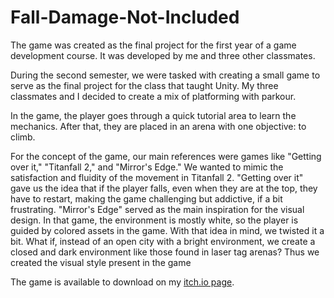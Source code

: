 # Fall-Damage-Not-Included
The game was created as the final project for the first year of a game development course. It was developed by me and three other classmates.

During the second semester, we were tasked with creating a small game to serve as the final project for the class that taught Unity. My three classmates and I decided to create a mix of platforming with parkour.

In the game, the player goes through a quick tutorial area to learn the mechanics. After that, they are placed in an arena with one objective: to climb.

For the concept of the game, our main references were games like "Getting over it," "Titanfall 2," and "Mirror's Edge." 
We wanted to mimic the satisfaction and fluidity of the movement in Titanfall 2. 
"Getting over it" gave us the idea that if the player falls, even when they are at the top, they have to restart, making the game challenging but addictive, if a bit frustrating. 
"Mirror's Edge" served as the main inspiration for the visual design. In that game, the environment is mostly white, so the player is guided by colored assets in the game. With that idea in mind, we twisted it a bit. What if, instead of an open city with a bright environment, we create a closed and dark environment like those found in laser tag arenas? Thus we created the visual style present in the game

The game is available to download on my [itch.io page](https://comandante-vicno.itch.io/fall-damage-not-included).
